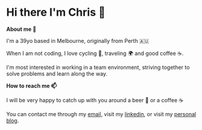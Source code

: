 # Hi there I'm Chris :wave:

**About me :telescope:**

I'm a 39yo based in Melbourne, originally from Perth :australia:

When I am not coding, I love cycling :bicyclist:, traveling :earth_africa: and good coffee :coffee:.

I'm most interested in working in a team environment, striving together to solve problems and learn along the way.

**How to reach me :mailbox:**

I will be very happy to catch up with you around a beer :beer: or a coffee :coffee:

You can contact me through my [email](mailto:chris.wade@hey.com), visit my [linkedin](https://www.linkedin.com/in/chris-wade-59690959/), or visit my [personal blog](https://chris-wade-codes.onrender.com/about).
